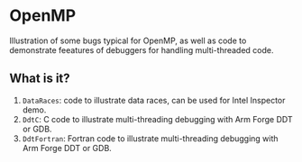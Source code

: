 # OpenMP
Illustration of some bugs typical for OpenMP, as well as code to
demonstrate feeatures of debuggers for handling multi-threaded code.

## What is it?
1. `DataRaces`: code to illustrate data races, can be used for Intel
    Inspector demo.
1. `DdtC`: C code to illustrate multi-threading debugging with Arm
    Forge DDT or GDB.
1. `DdtFortran`: Fortran code to illustrate multi-threading debugging
    with Arm Forge DDT or GDB.
